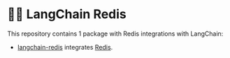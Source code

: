 # 🦜️🔗 LangChain Redis

This repository contains 1 package with Redis integrations with LangChain:

- [langchain-redis](https://pypi.org/project/langchain-redis/) integrates [Redis](https://redis.io/).
